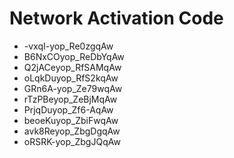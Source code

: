 # Network Activation Code
* -vxqI-yop_Re0zgqAw
* B6NxCOyop_ReDbYqAw
* Q2jACeyop_RfSAMqAw
* oLqkDuyop_RfS2kqAw
* GRn6A-yop_Ze79wqAw
* rTzPBeyop_ZeBjMqAw
* PrjqDuyop_Zf6-AqAw
* beoeKuyop_ZbiFwqAw
* avk8Reyop_ZbgDgqAw
* oRSRK-yop_ZbgJQqAw